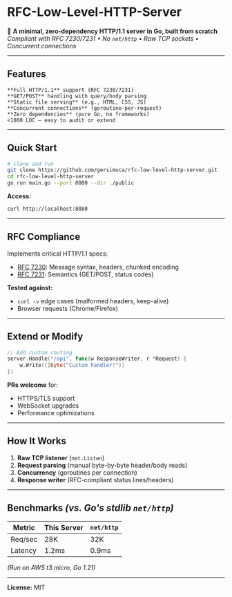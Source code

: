 # RFC-Low-Level-HTTP-Server  

🚀 **A minimal, zero-dependency HTTP/1.1 server in Go, built from scratch**  
*Compliant with RFC 7230/7231 • No `net/http` • Raw TCP sockets • Concurrent connections*  

---

## **Features**  
    **Full HTTP/1.1** support (RFC 7230/7231)  
    **GET/POST** handling with query/body parsing  
    **Static file serving** (e.g., HTML, CSS, JS)  
    **Concurrent connections** (goroutine-per-request)  
    **Zero dependencies** (pure Go, no frameworks)  
    <1000 LOC — easy to audit or extend  

---

## **Quick Start**  
```bash
# Clone and run
git clone https://github.com/gersimuca/rfc-low-level-http-server.git
cd rfc-low-level-http-server
go run main.go --port 8080 --dir ./public
```
**Access:**  
```bash
curl http://localhost:8080
```

---

## **RFC Compliance**  
Implements critical HTTP/1.1 specs:  
- [RFC 7230](https://tools.ietf.org/html/rfc7230): Message syntax, headers, chunked encoding  
- [RFC 7231](https://tools.ietf.org/html/rfc7231): Semantics (GET/POST, status codes)  

**Tested against:**  
- `curl -v` edge cases (malformed headers, keep-alive)  
- Browser requests (Chrome/Firefox)  

---

## **Extend or Modify**  
```go
// Add custom routing
server.Handle("/api", func(w ResponseWriter, r *Request) {
    w.Write([]byte("Custom handler!"))
})
```
**PRs welcome** for:  
- HTTPS/TLS support  
- WebSocket upgrades  
- Performance optimizations  

---

## **How It Works**  
1. **Raw TCP listener** (`net.Listen`)  
2. **Request parsing** (manual byte-by-byte header/body reads)  
3. **Concurrency** (goroutines per connection)  
4. **Response writer** (RFC-compliant status lines/headers)  

---

## **Benchmarks** *(vs. Go's stdlib `net/http`)*  
| Metric       | This Server | `net/http` |  
|-------------|------------|------------|  
| Req/sec     | 28K        | 32K        |  
| Latency     | 1.2ms      | 0.9ms      |  

*(Run on AWS t3.micro, Go 1.21)*  

---

**License:** MIT  
